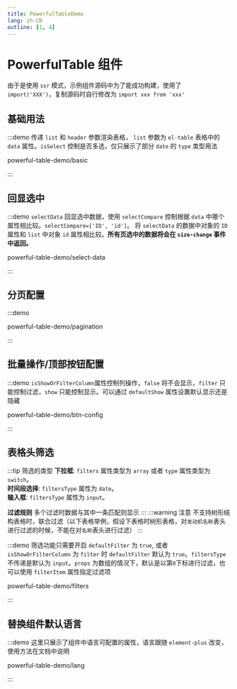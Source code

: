 ```yaml
---
title: PowerfulTableDemo
lang: zh-CN
outline: [1, 4]
---
```


# PowerfulTable 组件
由于是使用 `ssr` 模式，示例组件源码中为了能成功构建，使用了 `import('XXX')`，复制源码时自行修改为 `import xxx from 'xxx'`

## 基础用法

:::demo 传递 `list` 和 `header` 参数渲染表格， `list` 参数为 `el-table` 表格中的 `data` 属性。`isSelect` 控制是否多选，仅只展示了部分 `date` 的 `type` 类型用法

powerful-table-demo/basic

:::

## 回显选中
:::demo `selectData` 回显选中数据，使用 `selectCompare` 控制根据 `data` 中哪个属性相比较。`selectCompare=['ID', 'id']`。 将 `selectData` 的数据中对象的 `ID` 属性和 `list` 中对象 `id` 属性相比较。**所有页选中的数据将会在 `size-change` 事件中返回。**

powerful-table-demo/select-data

:::

## 分页配置
:::demo

powerful-table-demo/pagination

:::

## 批量操作/顶部按钮配置
:::demo `isShowOrFilterColumn`属性控制列操作，`false` 将不会显示，`filter` 只能控制过滤，`show` 只能控制显示。可以通过 `defaultShow` 属性设置默认显示还是隐藏

powerful-table-demo/btn-config

:::

## 表格头筛选
:::tip 筛选的类型
**下拉框**: `filters` 属性类型为 `array` 或者 `type` 属性类型为 `switch`。<br/>
**时间段选择**: `filtersType` 属性为 `date`。<br/>
**输入框**: `filtersType` 属性为 `input`。

**过滤规则**
多个过滤时数据与其中一条匹配则显示
:::
:::warning 注意
不支持树形结构表格时，联合过滤（以下表格举例，假设下表格时树形表格，对`发动机名称`表头进行过滤的时候，不能在对`名称`表头进行过滤）
:::


:::demo 筛选功能只需要开启 `defaultFilter` 为 `true`, 或者 `isShowOrFilterColumn` 为 `filter` 时 `defaultFilter` 默认为 `true`。`filtersType` 不传递是默认为 `input`。`props` 为数组的情况下，默认是以第`0`下标进行过滤，也可以使用 `filterItem` 属性指定过滤项

powerful-table-demo/filters

:::

## 替换组件默认语言
:::demo 这里只展示了组件中语言可配置的属性，语言跟随 `element-plus` 改变，使用方法在文档中说明

powerful-table-demo/lang

:::
